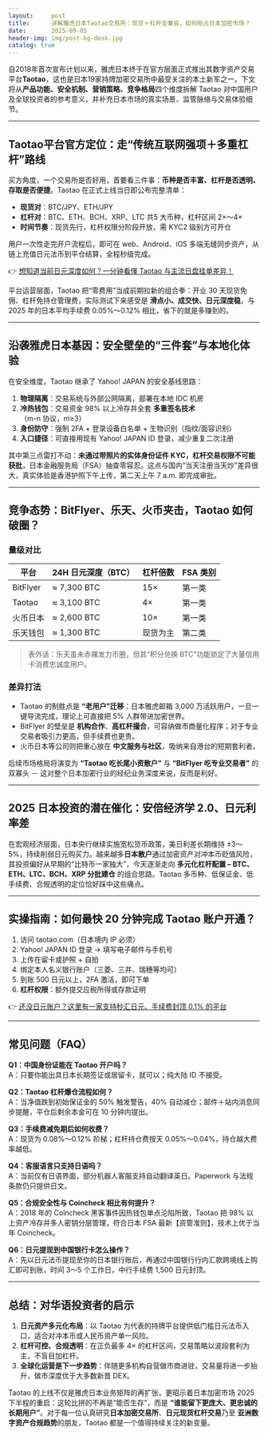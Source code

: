 ```yaml
---
layout:     post
title:      详解雅虎日本Taotao交易所：现货＋杠杆全兼容，如何抢占日本加密市场？
date:       2025-09-05
header-img: img/post-bg-desk.jpg
catalog: true
---
```


自2018年首次宣布计划以来，雅虎日本终于在官方层面正式推出其数字资产交易平台**Taotao**，这也是日本19家持牌加密交易所中最受关注的本土新军之一。下文将从**产品功能、安全机制、营销策略、竞争格局**四个维度拆解 Taotao 对中国用户及全球投资者的参考意义，并补充日本市场的真实场景、监管脉络与交易体验细节。

---

## Taotao平台官方定位：走“传统互联网强项＋多重杠杆”路线

买方角度，一个交易所是否好用，首要看三件事：**币种是否丰富、杠杆是否透明、存取是否便捷**。Taotao 在正式上线当日即公布完整清单：

- **现货对**：BTC/JPY、ETH/JPY  
- **杠杆对**：BTC、ETH、BCH、XRP、LTC 共5 大币种，杠杆区间 2×～4×  
- **时间节奏**：现货先行，杠杆权限分阶段开放，需 KYC2 级别方可开仓

用户一次性走完开户流程后，即可在 web、Android、iOS 多端无缝同步资产，从链上充值日元法币到平仓结算，全程秒级完成。  

👉 [想知道当前日元深度如何？一分钟看懂 Taotao 与主流日盘挂单差异！](https://okxdog.com/)

平台运营层面，Taotao 把“零费用”当成前期拉新的组合拳：开业 30 天现货免佣、杠杆免持仓管理费，实际测试下来感受是 **滑点小、成交快、日元深度稳**，与 2025 年的日本平均手续费 0.05%～0.12% 相比，省下的就是多赚到的。

---

## 沿袭雅虎日本基因：安全壁垒的“三件套”与本地化体验

在安全维度，Taotao 继承了 Yahoo! JAPAN 的安全基线思路：

1. **物理隔离**：交易系统与外部公网隔离，部署在本地 IDC 机房  
2. **冷热钱包**：交易资金 98% 以上冷存并全套 **多重签名技术**（m-n 协议，m≥3）  
3. **身份防守**：强制 2FA + 登录设备白名单 + 生物识别（指纹/面容识别）  
4. **入口捷径**：可直接用现有 Yahoo! JAPAN ID 登录，减少重复二次注册

其中第三点雷打不动：**未通过带照片的实体身份证件 KYC，杠杆交易权限不可能获批**，日本金融服务局（FSA）抽查零容忍。这点与国内“当天注册当天炒”差异很大，真实体验是香港护照下午上传，第二天上午 7 a.m. 即完成审批。

---

## 竞争态势：BitFlyer、乐天、火币夹击，Taotao 如何破圈？

### 量级对比

| 平台        | 24H 日元深度（BTC） | 杠杆倍数 | FSA 类别 |
|-------------|----------------------|-----------|----------|
| BitFlyer    | ≈ 7,300 BTC          | 15×       | 第一类   |
| Taotao      | ≈ 3,100 BTC          | 4×        | 第一类   |
| 火币日本     | ≈ 2,600 BTC          | 10×       | 第一类   |
| 乐天钱包     | ≈ 1,300 BTC          | 现货为主  | 第二类 |

> 表外话：乐天虽未赤裸发力币圈，但其“积分兑换 BTC”功能锁定了大量信用卡消费忠诚度用户。

### 差异打法

- Taotao 的制胜点是 **“老用户”迁移**：日本雅虎邮箱 3,000 万活跃用户，一旦一键导流完成，理论上可直接把 5% 人群带进加密世界。  
- BitFlyer 的壁垒是 **机构合作**、**高杠杆撮合**，可容纳做市商量化程序；对于专业交易者吸引力更高，但手续费也更贵。  
- 火币日本等公司则把重心放在 **中文服务与社区**，吸纳来自港台的短期套利者。

后续市场格局将演变为 **“Taotao 吃长尾小资散户”** 与 **“BitFlyer 吃专业交易者”** 的双寡头 － 这对整个日本加密行业的经纪业务深度来说，反而是利好。

---

## 2025 日本投资的潜在催化：安倍经济学 2.0、日元利率差

在宏观经济层面，日本央行继续实施宽松货币政策，美日利差长期维持 ±3～5%，持续削弱日元购买力。越来越多**日本散户**通过加密资产对冲本币贬值风险，其投资偏好从早期的“比特币一家独大”，今天逐渐走向 **多元化杠杆配置 – BTC、ETH、LTC、BCH、XRP 分批建仓** 的组合思路。Taotao 多币种、低保证金、低手续费、合规透明的定位恰好踩中这些痛点。

---

## 实操指南：如何最快 20 分钟完成 Taotao 账户开通？

1. 访问 taotao.com（日本境内 IP 必须）  
2. Yahoo! JAPAN ID 登录 → 填写电子邮件与手机号  
3. 上传在留卡或护照 + 自拍  
4. 绑定本人名义银行账户（三菱、三井、瑞穗等均可）  
5. 到账 500 日元以上，2FA 激活，即可下单  
6. **杠杆权限**：额外提交应税所得或存款证明

👉 [还没日元账户？这里有一家支持秒汇日元、手续费封顶 0.1% 的平台](https://okxdog.com/)

---

## 常见问题（FAQ）

**Q1：中国身份证能在 Taotao 开户吗？**  
A：只要你能出具日本长期签证或居留卡，就可以；纯大陆 ID 不接受。

**Q2：Taotao 杠杆爆仓流程如何？**  
A：当净值跌到初始保证金的 50% 触发警告，40% 自动减仓；邮件＋站内消息同步提醒，平仓后剩余本金可在 10 分钟内提出。

**Q3：手续费减免期后如何收费？**  
A：现货为 0.08%～0.12% 阶梯；杠杆持仓费按天 0.05%～0.04%，持仓越大费率越低。

**Q4：客服语言只支持日语吗？**  
A：当前仅有日语界面，部分机器人客服支持自动翻译英日。Paperwork 与法规条款仍只提供日文。

**Q5：合规安全性与 Coincheck 相比有何提升？**  
A：2018 年的 Coincheck 黑客事件因热钱包单点沦陷所致，Taotao 把 98% 以上资产冷存并多人密钥分层管理，符合日本 FSA 最新【资管准则】，技术上优于当年 Coincheck。

**Q6：日元提现到中国银行卡怎么操作？**  
A：先以日元法币提现至你的日本银行账后，再通过中国银行行内汇款跨境线上购汇即可到账，时间 3～5 个工作日，中行手续费 1,500 日元封顶。

---

## 总结：对华语投资者的启示

1. **日元资产多元化布局**：以 Taotao 为代表的持牌平台提供低门槛日元法币入口，适合对冲本币或人民币资产单一风险。  
2. **杠杆可控、合规透明**：在正负最多 4× 的杠杆区间，交易策略以波段套利为主，不盲目加杠杆。  
3. **全球化运营是下一步趋势**：伴随更多机构自营做市商进驻，交易量将进一步抬升，做市深度优于大多数新晋 DEX。

Taotao 的上线不仅是雅虎日本业务矩阵的再扩张，更昭示着日本加密市场 2025 下半程的重启：这轮比拼的不再是“能否生存”，而是 **“谁能留下更庞大、更忠诚的长期用户”**。对于每一位认真研究**日本加密交易所**、**日元现货杠杆交易**乃至 **亚洲数字资产合规趋势**的朋友，Taotao 都是一个值得持续关注的新变量。
